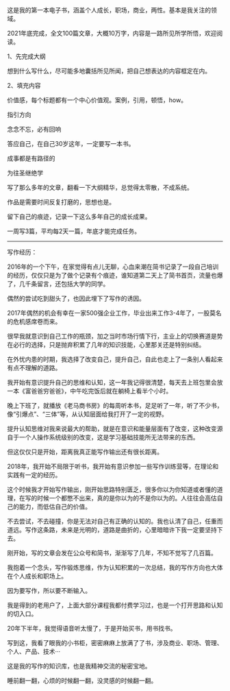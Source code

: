 这是我的第一本电子书，涵盖个人成长，职场，商业，两性。基本是我关注的领域。

2021年底完成，全文100篇文章，大概10万字，内容是一路所见所学所悟，欢迎阅读。

1、先完成大纲

想到什么写什么，尽可能多地囊括所见所闻，把自己想表达的内容框定在内。

2、填充内容

价值感，每个标题都有一个中心价值观。案例，引用，顿悟，how。

指引方向

念念不忘，必有回响

答应自己，在自己30岁这年，一定要写一本书。

成事都是有路径的

为往圣继绝学

写了那么多年的文章，翻看一下大纲精华，总觉得太零散，不成系统。

作品是需要时间反复打磨的，思想也是。

留下自己的痕迹，记录一下这么多年自己的成长成果。

一周写3篇，平均每2天一篇，年底才能完成任务。

---

写作经历：

2016年的一个下午，在家觉得有点儿无聊，心血来潮在简书记录了一段自己培训的经历，仅仅只是为了做个记录有个痕迹，谁知道第二天上了简书首页，流量也爆了，几千条留言，还包括大学的同学。

偶然的尝试吃到甜头了，也因此埋下了写作的诱因。

2017年偶然的机会有幸在一家500强企业工作，毕业出来工作3-4年了，一股莫名的危机感席卷而来。

很早我就意识到自己工作的瓶颈，加之当时市场行情下行，主业上的切换赛道是势在必行的选择，只是抛弃积累了几年的知识技能，心里那关还是特别纠结。

在外忧内患的时期，我选择了改变自己，提升自己，自此也走上了一条别人看起来有点不理解的道路。

我开始有意识提升自己的思维和认知，这一年我记得很清楚，每天去上班包里会放一本《富爸爸穷爸爸》，中午吃完饭后就在躺椅上看半个小时。

晚上下班了，就播放《老马商书房》的每周听本书，足足听了一年，听了不少书，像“引爆点”、“三体”等，从认知层面给我打开了一定的视野。

提升认知思维对我来说最大的帮助，就是在意识和能量层面有了改变，这种改变源自于一个人操作系统级别的改变，这是学习基础技能所无法带来的东西。

但这仅仅只是开始，距离我真正能写作输出还有很长距离。

2018年，我开始不局限于听书，我开始有意识参加一些写作训练营等，在理论和实践有一定的经历。

这个时候我才开始写作输出，刚开始思路特别匮乏，很多你以为你知道或者懂的道理，在写的时候一个都憋不出来，真的是你以为的不是你以为的。人往往会高估自己的能力，而低估自己的价值。

不去尝试，不去碰撞，你是无法对自己有正确的认知的。我也认清了自己，任重而道远。写作这条路，未来是光明的，道路是曲折的，心里暗暗许下我一定要坚持下去。

刚开始，写的文章会发在公众号和简书，渐渐写了几年，不知不觉写了几百篇。

我抱着一个念头，写作锻炼思维，作为认知积累的一次总结，我的写作方向也大体在个人成长和职场上。

因为要写作，所以要不断输入。

我是得到的老用户了，上面大部分课程我都付费学习过，也是一个打开思路和认知的切入口。

20年下半年，我觉得语音听太慢了，于是开始买书，用书找书。

写到这，我看了眼我的小书柜，密密麻麻上放满了了书，涉及商业、职场、管理、个人、产品、技术···

这是我的写作的知识库，也是我精神交流的秘密宝地。

睡前翻一翻，心烦的时候翻一翻，没灵感的时候翻一翻。

